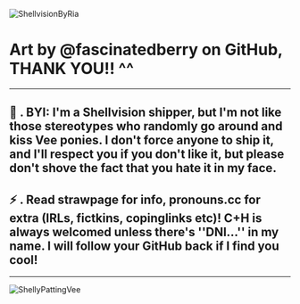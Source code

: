 ![ShellvisionByRia](https://github.com/user-attachments/assets/b89b9bf3-b401-4013-b182-06137e9df7d8)


# Art by @fascinatedberry on GitHub, THANK YOU!! ^^
--------------------
🐚 . BYI: I'm a Shellvision shipper, but I'm not like those stereotypes who randomly go around and kiss Vee ponies. I don't force anyone to ship it, and I'll respect you if you don't like it, but please don't shove the fact that you hate it in my face.
--------------------
⚡ . Read strawpage for info, pronouns.cc for extra (IRLs, fictkins, copinglinks etc)! C+H is always welcomed unless there's ''DNI...'' in my name. I will follow your GitHub back if I find you cool!
--------------------


--------------------

![ShellyPattingVee](https://github.com/user-attachments/assets/2e32e66e-d1bc-49b2-a69f-d56bc00437f3)
